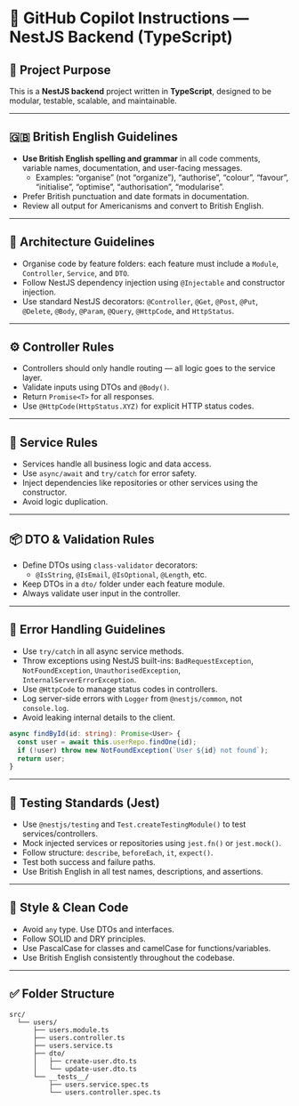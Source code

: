 # 🧠 GitHub Copilot Instructions — NestJS Backend (TypeScript)

## 🎯 Project Purpose

This is a **NestJS backend** project written in **TypeScript**, designed to be modular, testable, scalable, and maintainable.

---

## 🇬🇧 British English Guidelines

- **Use British English spelling and grammar** in all code comments, variable names, documentation, and user-facing messages.
  - Examples: “organise” (not “organize”), “authorise”, “colour”, “favour”, “initialise”, “optimise”, “authorisation”, “modularise”.
- Prefer British punctuation and date formats in documentation.
- Review all output for Americanisms and convert to British English.

---

## 📐 Architecture Guidelines

- Organise code by feature folders: each feature must include a `Module`, `Controller`, `Service`, and `DTO`.
- Follow NestJS dependency injection using `@Injectable` and constructor injection.
- Use standard NestJS decorators: `@Controller`, `@Get`, `@Post`, `@Put`, `@Delete`, `@Body`, `@Param`, `@Query`, `@HttpCode`, and `HttpStatus`.

---

## ⚙ Controller Rules

- Controllers should only handle routing — all logic goes to the service layer.
- Validate inputs using DTOs and `@Body()`.
- Return `Promise<T>` for all responses.
- Use `@HttpCode(HttpStatus.XYZ)` for explicit HTTP status codes.

---

## 🧠 Service Rules

- Services handle all business logic and data access.
- Use `async/await` and `try/catch` for error safety.
- Inject dependencies like repositories or other services using the constructor.
- Avoid logic duplication.

---

## 📦 DTO & Validation Rules

- Define DTOs using `class-validator` decorators:
  - `@IsString`, `@IsEmail`, `@IsOptional`, `@Length`, etc.
- Keep DTOs in a `dto/` folder under each feature module.
- Always validate user input in the controller.

---

## 🚨 Error Handling Guidelines

- Use `try/catch` in all async service methods.
- Throw exceptions using NestJS built-ins: `BadRequestException`, `NotFoundException`, `UnauthorisedException`, `InternalServerErrorException`.
- Use `@HttpCode` to manage status codes in controllers.
- Log server-side errors with `Logger` from `@nestjs/common`, not `console.log`.
- Avoid leaking internal details to the client.

```ts
async findById(id: string): Promise<User> {
  const user = await this.userRepo.findOne(id);
  if (!user) throw new NotFoundException(`User ${id} not found`);
  return user;
}
```

---

## 🧪 Testing Standards (Jest)

- Use `@nestjs/testing` and `Test.createTestingModule()` to test services/controllers.
- Mock injected services or repositories using `jest.fn()` or `jest.mock()`.
- Follow structure: `describe`, `beforeEach`, `it`, `expect()`.
- Test both success and failure paths.
- Use British English in all test names, descriptions, and assertions.

---

## 🧼 Style & Clean Code

- Avoid `any` type. Use DTOs and interfaces.
- Follow SOLID and DRY principles.
- Use PascalCase for classes and camelCase for functions/variables.
- Use British English consistently throughout the codebase.

---

## ✅ Folder Structure

```
src/
  └── users/
      ├── users.module.ts
      ├── users.controller.ts
      ├── users.service.ts
      ├── dto/
      │   ├── create-user.dto.ts
      │   └── update-user.dto.ts
      └── __tests__/
          ├── users.service.spec.ts
          └── users.controller.spec.ts
```